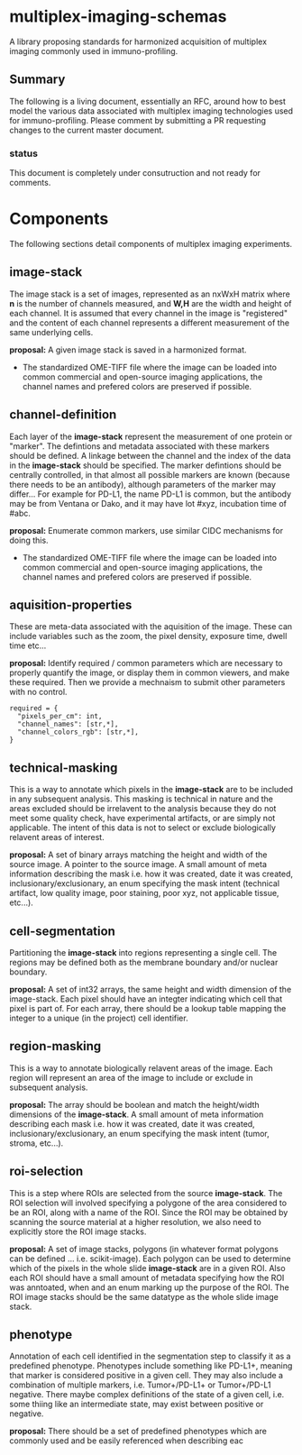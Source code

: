 # multiplex-imaging-schemas
A library proposing standards for harmonized acquisition of multiplex imaging commonly used in immuno-profiling.

## Summary
The following is a living document, essentially an RFC, around how to best model the various data associated with multiplex imaging technologies used for immuno-profiling. Please comment by submitting a PR requesting changes to the current master document.

### status
This document is completely under consutruction and not ready for comments.

# Components
The following sections detail components of multiplex imaging experiments.

## image-stack
The image stack is a set of images, represented as an nxWxH matrix where **n** is the number of channels measured, and **W,H** are the width and height of each channel. It is assumed that every channel in the image is "registered" and the content of each channel represents a different measurement of the same underlying cells.

**proposal:** A given image stack is saved in a harmonized format.

- The standardized OME-TIFF file where the image can be loaded into common commercial and open-source imaging applications, the channel names and prefered colors are preserved if possible.

## channel-definition
Each layer of the **image-stack** represent the measurement of one protein or "marker". The defintions and metadata associated with these markers should be defined. A linkage between the channel and the index of the data in the **image-stack** should be specified. The marker defintions should be centrally controlled, in that almost all possible markers are known (because there needs to be an antibody), although parameters of the marker may differ... For example for PD-L1, the name PD-L1 is common, but the antibody may be from Ventana or Dako, and it may have lot #xyz, incubation time of #abc.

**proposal:** Enumerate common markers, use similar CIDC mechanisms for doing this.

- The standardized OME-TIFF file where the image can be loaded into common commercial and open-source imaging applications, the channel names and prefered colors are preserved if possible.

## aquisition-properties
These are meta-data associated with the aquisition of the image. These can include variables such as the zoom, the pixel density, exposure time, dwell time etc...

**proposal:** Identify required / common parameters which are necessary to properly quantify the image, or display them in common viewers, and make these required. Then we provide a mechnaism to submit other parameters with no control.
```
required = {
  "pixels_per_cm": int,
  "channel_names": [str,*],
  "channel_colors_rgb": [str,*],
}
```

## technical-masking
This is a way to annotate which pixels in the **image-stack** are to be included in any subsequent analysis. This masking is technical in nature and the areas excluded should be irrelavent to the analysis because they do not meet some quality check, have experimental artifacts, or are simply not applicable. The intent of this data is not to select or exclude biologically relavent areas of interest.

**proposal:** A set of binary arrays matching the height and width of the source image. A pointer to the source image. A small amount of meta information describing the mask i.e. how it was created, date it was created, inclusionary/exclusionary, an enum specifying the mask intent (technical artifact, low quality image, poor staining, poor xyz, not applicable tissue, etc...).

## cell-segmentation
Partitioning the **image-stack** into regions representing a single cell. The regions may be defined both as the membrane boundary and/or nuclear boundary.

**proposal:** A set of int32 arrays, the same height and width dimension of the image-stack. Each pixel should have an integter indicating which cell that pixel is part of. For each array, there should be a lookup table mapping the integer to a unique (in the project) cell identifier.


## region-masking
This is a way to annotate biologically relavent areas of the image. Each region will represent an area of the image to include or exclude in subsequent analysis. 

**proposal:** The array should be boolean and match the height/width dimensions of the **image-stack**. A small amount of meta information describing each mask i.e. how it was created, date it was created, inclusionary/exclusionary, an enum specifying the mask intent (tumor, stroma, etc...).

## roi-selection
This is a step where ROIs are selected from the source **image-stack**. The ROI selection will involved specifying a polygone of the area considered to be an ROI, along with a name of the ROI. Since the ROI may be obtained by scanning the source material at a higher resolution, we also need to explicitly store the ROI image stacks.

**proposal:** A set of image stacks, polygons (in whatever format polygons can be defined ... i.e. scikit-image). Each polygon can be used to determine which of the pixels in the whole slide **image-stack** are in a given ROI. Also each ROI should have a small amount of metadata specifying how the ROI was anntoated, when and an enum marking up the purpose of the ROI. The ROI image stacks should be the same datatype as the whole slide image stack.

## phenotype
Annotation of each cell identified in the segmentation step to classify it as a predefined phenotype. Phenotypes include something like PD-L1+, meaning that marker is considered positive in a given cell. They may also include a combination of multiple markers, i.e. Tumor+/PD-L1+ or Tumor+/PD-L1 negative. There maybe complex definitions of the state of a given cell, i.e. some thiing like an intermediate state, may exist between positive or negative. 

**proposal:** There should be a set of predefined phenotypes which are commonly used and be easily referenced when describing eac






